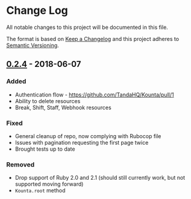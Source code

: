 # Change Log
All notable changes to this project will be documented in this file.

The format is based on [Keep a Changelog](http://keepachangelog.com/)
and this project adheres to [Semantic Versioning](http://semver.org/).

## [0.2.4] - 2018-06-07
### Added
- Authentication flow - https://github.com/TandaHQ/Kounta/pull/1
- Ability to delete resources
- Break, Shift, Staff, Webhook resources

### Fixed
- General cleanup of repo, now complying with Rubocop file
- Issues with pagination requesting the first page twice
- Brought tests up to date

### Removed
- Drop support of Ruby 2.0 and 2.1 (should still currently work, but not supported moving forward)
- `Kounta.root` method

[Unreleased]: https://github.com/TandaHQ/Kounta/compare/v0.2.4...HEAD
[0.2.4]: https://github.com/TandaHQ/Kounta/compare/v0.1.7...v0.2.4
